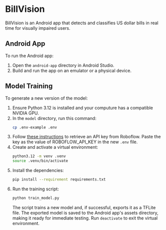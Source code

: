 # BillVision

BillVision is an Android app that detects and classifies US dollar bills in real time for visually impaired users.

## Android App
To run the Android app:
1. Open the `android-app` directory in Android Studio.
2. Build and run the app on an emulator or a physical device.

## Model Training
To generate a new version of the model:
1. Ensure Python 3.12 is installed and your computure has a compatible NVIDIA GPU.
2. In the `model` directory, run this command:
   ```sh
   cp .env-example .env
   ```
3. Follow [these instructions](https://docs.roboflow.com/api-reference/authentication) to retrieve an API key from Roboflow. Paste the key as the value of ROBOFLOW_API_KEY in the new `.env` file.
4. Create and activate a virtual environment:
   ```sh
   python3.12 -m venv .venv
   source .venv/bin/activate
   ```
5. Install the dependencies:
    ```sh
    pip install --requirement requirements.txt
    ```
6. Run the training script:
   ```sh
   python train_model.py
   ```
   The script trains a new model and, if successful, exports it as a TFLite file. The exported model is saved to the Android app's assets directory, making it ready for immediate testing. Run `deactivate` to exit the virtual environment.